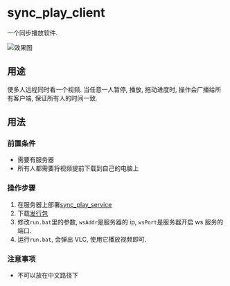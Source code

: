 # sync_play_client

一个同步播放软件.

![效果图](./doc/20220205150940.gif)

## 用途

使多人远程同时看一个视频.
当任意一人暂停, 播放, 拖动进度时, 操作会广播给所有客户端, 保证所有人的时间一致.

## 用法

### 前置条件

- 需要有服务器
- 所有人都需要将视频提前下载到自己的电脑上

### 操作步骤

1. 在服务器上部署[sync_play_service](https://github.com/lsby/sync_play_service)
2. 下载[发行包](https://github.com/lsby/sync_play_client/releases)
3. 修改`run.bat`里的参数, `wsAddr`是服务器的 ip, `wsPort`是服务器开启 ws 服务的端口.
4. 运行`run.bat`, 会弹出 VLC, 使用它播放视频即可.

### 注意事项

- 不可以放在中文路径下
